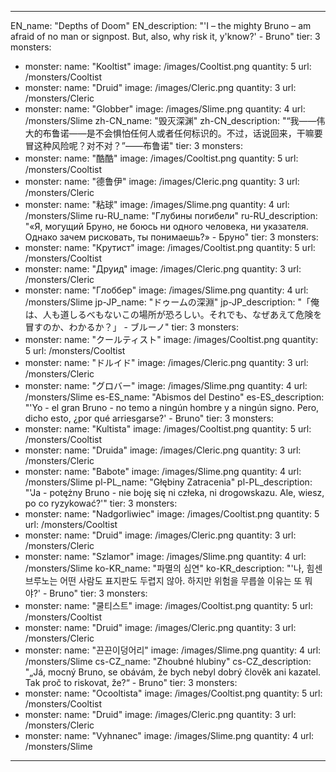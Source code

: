 ---

EN_name: "Depths of Doom"
EN_description: "'I – the mighty Bruno – am afraid of no man or signpost. But, also, why risk it, y'know?' - Bruno"
tier: 3
monsters:
  - monster:
    name: "Kooltist"
    image: /images/Cooltist.png
    quantity: 5
    url: /monsters/Cooltist
  - monster:
    name: "Druid"
    image: /images/Cleric.png
    quantity: 3
    url: /monsters/Cleric
  - monster:
    name: "Globber"
    image: /images/Slime.png
    quantity: 4
    url: /monsters/Slime
zh-CN_name: "毁灭深渊"
zh-CN_description: "“我——伟大的布鲁诺——是不会惧怕任何人或者任何标识的。不过，话说回来，干嘛要冒这种风险呢？对不对？”——布鲁诺"
tier: 3
monsters:
  - monster:
    name: "酷酷"
    image: /images/Cooltist.png
    quantity: 5
    url: /monsters/Cooltist
  - monster:
    name: "德鲁伊"
    image: /images/Cleric.png
    quantity: 3
    url: /monsters/Cleric
  - monster:
    name: "粘球"
    image: /images/Slime.png
    quantity: 4
    url: /monsters/Slime
ru-RU_name: "Глубины погибели"
ru-RU_description: "«Я, могущий Бруно, не боюсь ни одного человека, ни указателя. Однако зачем рисковать, ты понимаешь?» - Бруно"
tier: 3
monsters:
  - monster:
    name: "Крутист"
    image: /images/Cooltist.png
    quantity: 5
    url: /monsters/Cooltist
  - monster:
    name: "Друид"
    image: /images/Cleric.png
    quantity: 3
    url: /monsters/Cleric
  - monster:
    name: "Глоббер"
    image: /images/Slime.png
    quantity: 4
    url: /monsters/Slime
jp-JP_name: "ドゥームの深淵"
jp-JP_description: "「俺は、人も道しるべもないこの場所が恐ろしい。それでも、なぜあえて危険を冒すのか、わかるか？」 - ブルーノ"
tier: 3
monsters:
  - monster:
    name: "クールティスト"
    image: /images/Cooltist.png
    quantity: 5
    url: /monsters/Cooltist
  - monster:
    name: "ドルイド"
    image: /images/Cleric.png
    quantity: 3
    url: /monsters/Cleric
  - monster:
    name: "グロバー"
    image: /images/Slime.png
    quantity: 4
    url: /monsters/Slime
es-ES_name: "Abismos del Destino"
es-ES_description: "'Yo - el gran Bruno - no temo a ningún hombre y a ningún signo. Pero, dicho esto, ¿por qué arriesgarse?' - Bruno"
tier: 3
monsters:
  - monster:
    name: "Kultista"
    image: /images/Cooltist.png
    quantity: 5
    url: /monsters/Cooltist
  - monster:
    name: "Druida"
    image: /images/Cleric.png
    quantity: 3
    url: /monsters/Cleric
  - monster:
    name: "Babote"
    image: /images/Slime.png
    quantity: 4
    url: /monsters/Slime
pl-PL_name: "Głębiny Zatracenia"
pl-PL_description: "'Ja - potężny Bruno - nie boję się ni człeka, ni drogowskazu. Ale, wiesz, po co ryzykować?'"
tier: 3
monsters:
  - monster:
    name: "Nadgorliwiec"
    image: /images/Cooltist.png
    quantity: 5
    url: /monsters/Cooltist
  - monster:
    name: "Druid"
    image: /images/Cleric.png
    quantity: 3
    url: /monsters/Cleric
  - monster:
    name: "Szlamor"
    image: /images/Slime.png
    quantity: 4
    url: /monsters/Slime
ko-KR_name: "파멸의 심연"
ko-KR_description: "'나, 힘센 브루노는 어떤 사람도 표지판도 두렵지 않아. 하지만 위험을 무릅쓸 이유는 또 뭐야?' - Bruno"
tier: 3
monsters:
  - monster:
    name: "쿨티스트"
    image: /images/Cooltist.png
    quantity: 5
    url: /monsters/Cooltist
  - monster:
    name: "Druid"
    image: /images/Cleric.png
    quantity: 3
    url: /monsters/Cleric
  - monster:
    name: "끈끈이덩어리"
    image: /images/Slime.png
    quantity: 4
    url: /monsters/Slime
cs-CZ_name: "Zhoubné hlubiny"
cs-CZ_description: "„Já, mocný Bruno, se obávám, že bych nebyl dobrý člověk ani kazatel. Tak proč to riskovat, že?“ - Bruno"
tier: 3
monsters:
  - monster:
    name: "Ocooltista"
    image: /images/Cooltist.png
    quantity: 5
    url: /monsters/Cooltist
  - monster:
    name: "Druid"
    image: /images/Cleric.png
    quantity: 3
    url: /monsters/Cleric
  - monster:
    name: "Vyhnanec"
    image: /images/Slime.png
    quantity: 4
    url: /monsters/Slime
---